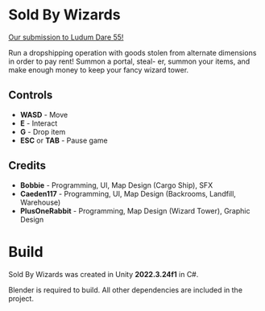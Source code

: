 # Sold By Wizards

[Our submission to Ludum Dare 55!](https://ldjam.com/events/ludum-dare/55/$385694)

Run a dropshipping operation with goods stolen from alternate dimensions in order to pay rent! Summon a portal, steal- er, summon your items, and make enough money to keep your fancy wizard tower.

## Controls

- **WASD** - Move
- **E** - Interact
- **G** - Drop item
- **ESC** or **TAB** - Pause game

## Credits

- **Bobbie** - Programming, UI, Map Design (Cargo Ship), SFX
- **Caeden117** - Programming, UI, Map Design (Backrooms, Landfill, Warehouse)
- **PlusOneRabbit** - Programming, Map Design (Wizard Tower), Graphic Design

# Build

Sold By Wizards was created in Unity **2022.3.24f1** in C#.

Blender is required to build. All other dependencies are included in the project.